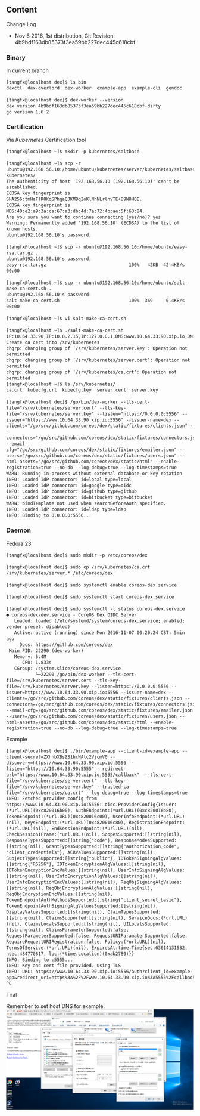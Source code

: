 Content
--------

Change Log

* Nov 6 2016, 1st distribution, Git Revision: 4b9bdf163db85373f3ea59bb227dec445c618cbf

### Binary

In current branch
    
    [tangfx@localhost dex]$ ls bin
    dexctl  dex-overlord  dex-worker  example-app  example-cli  gendoc

    [tangfx@localhost dex]$ dex-worker --version
    dex version 4b9bdf163db85373f3ea59bb227dec445c618cbf-dirty
    go version 1.6.2

### Certification

Via *Kubernetes* Certification tool

    [tangfx@localhost ~]$ mkdir -p kubernetes/saltbase

    [tangfx@localhost ~]$ scp -r ubuntu@192.168.56.10:/home/ubuntu/kubernetes/server/kubernetes/saltbase kubernetes/
    The authenticity of host '192.168.56.10 (192.168.56.10)' can't be established.
    ECDSA key fingerprint is SHA256:tmHaFlR8KqSPhgaQJKM9q2oKlNhNLrlhvTE+B9N8HQE.
    ECDSA key fingerprint is MD5:40:e2:a9:3a:ca:67:a3:db:4d:7a:72:4b:ae:5f:63:84.
    Are you sure you want to continue connecting (yes/no)? yes
    Warning: Permanently added '192.168.56.10' (ECDSA) to the list of known hosts.
    ubuntu@192.168.56.10's password:

    [tangfx@localhost ~]$ scp -r ubuntu@192.168.56.10:/home/ubuntu/easy-rsa.tar.gz .
    ubuntu@192.168.56.10's password:
    easy-rsa.tar.gz                               100%   42KB  42.4KB/s   00:00

    [tangfx@localhost ~]$ scp -r ubuntu@192.168.56.10:/home/ubuntu/salt-make-ca-cert.sh .
    ubuntu@192.168.56.10's password:
    salt-make-ca-cert.sh                          100%  369     0.4KB/s   00:00

    [tangfx@localhost ~]$ vi salt-make-ca-cert.sh

    [tangfx@localhost ~]$ ./salt-make-ca-cert.sh
    IP:10.64.33.90,IP:10.0.2.15,IP:127.0.0.1,DNS:www.10.64.33.90.xip.io,DNS:accounts.10.64.33.90.xip.io
    Create ca cert into /srv/kubernetes
    chgrp: changing group of ‘/srv/kubernetes/server.key’: Operation not permitted
    chgrp: changing group of ‘/srv/kubernetes/server.cert’: Operation not permitted
    chgrp: changing group of ‘/srv/kubernetes/ca.crt’: Operation not permitted
    [tangfx@localhost ~]$ ls /srv/kubernetes/
    ca.crt  kubecfg.crt  kubecfg.key  server.cert  server.key

    [tangfx@localhost dex]$ /go/bin/dex-worker --tls-cert-file="/srv/kubernetes/server.cert" --tls-key-file="/srv/kubernetes/server.key" --listen="https://0.0.0.0:5556" --issuer="https://www.10.64.33.90.xip.io:5556" --issuer-name=dex --clients="/go/src/github.com/coreos/dex/static/fixtures/clients.json" --connectors="/go/src/github.com/coreos/dex/static/fixtures/connectors.json" --email-cfg="/go/src/github.com/coreos/dex/static/fixtures/emailer.json" --users="/go/src/github.com/coreos/dex/static/fixtures/users.json" --html-assets="/go/src/github.com/coreos/dex/static/html" --enable-registration=true --no-db --log-debug=true --log-timestamps=true
    WARN: Running in-process without external database or key rotation
    INFO: Loaded IdP connector: id=local type=local
    INFO: Loaded IdP connector: id=google type=oidc
    INFO: Loaded IdP connector: id=github type=github
    INFO: Loaded IdP connector: id=bitbucket type=bitbucket
    WARN: bindTemplate not used when searchBeforeAuth specified.
    INFO: Loaded IdP connector: id=ldap type=ldap
    INFO: Binding to 0.0.0.0:5556...

### Daemon

Fedora 23

    [tangfx@localhost dex]$ sudo mkdir -p /etc/coreos/dex

    [tangfx@localhost dex]$ sudo cp /srv/kubernetes/ca.crt /srv/kubernetes/server.* /etc/coreos/dex

    [tangfx@localhost dex]$ sudo systemctl enable coreos-dex.service

    [tangfx@localhost dex]$ sudo systemctl start coreos-dex.service
    
    [tangfx@localhost dex]$ sudo systemctl -l status coreos-dex.service
    ● coreos-dex-dev.service - CoreOS Dex OIDC Server
       Loaded: loaded (/etc/systemd/system/coreos-dex.service; enabled; vendor preset: disabled)
       Active: active (running) since Mon 2016-11-07 00:20:24 CST; 5min ago
         Docs: https://github.com/coreos/dex
     Main PID: 22290 (dex-worker)
       Memory: 5.4M
          CPU: 1.833s
       CGroup: /system.slice/coreos-dex.service
               └─22290 /go/bin/dex-worker --tls-cert-file=/srv/kubernetes/server.cert --tls-key-file=/srv/kubernetes/server.key --listen=https://0.0.0.0:5556 --issuer=https://www.10.64.33.90.xip.io:5556 --issuer-name=dex --clients=/go/src/github.com/coreos/dex/static/fixtures/clients.json --connectors=/go/src/github.com/coreos/dex/static/fixtures/connectors.json --email-cfg=/go/src/github.com/coreos/dex/static/fixtures/emailer.json --users=/go/src/github.com/coreos/dex/static/fixtures/users.json --html-assets=/go/src/github.com/coreos/dex/static/html --enable-registration=true --no-db --log-debug=true --log-timestamps=true

Example
               
    [tangfx@localhost dex]$ ./bin/example-app --client-id=example-app --client-secret=ZXhhbXBsZS1hcHAtc2VjcmV0 --discovery=https://www.10.64.33.90.xip.io:5556 --listen="https://10.64.33.90:5555" --redirect-url="https://www.10.64.33.90.xip.io:5555/callback"  --tls-cert-file="/srv/kubernetes/server.cert" --tls-key-file="/srv/kubernetes/server.key" --trusted-ca-file="/srv/kubernetes/ca.crt" --log-debug=true --log-timestamps=true
    INFO: Fetched provider config from https://www.10.64.33.90.xip.io:5556: oidc.ProviderConfig{Issuer:(*url.URL)(0xc820016b00), AuthEndpoint:(*url.URL)(0xc820016b80), TokenEndpoint:(*url.URL)(0xc820016c00), UserInfoEndpoint:(*url.URL)(nil), KeysEndpoint:(*url.URL)(0xc820016c80), RegistrationEndpoint:(*url.URL)(nil), EndSessionEndpoint:(*url.URL)(nil), CheckSessionIFrame:(*url.URL)(nil), ScopesSupported:[]string(nil), ResponseTypesSupported:[]string{"code"}, ResponseModesSupported:[]string(nil), GrantTypesSupported:[]string{"authorization_code", "client_credentials"}, ACRValuesSupported:[]string(nil), SubjectTypesSupported:[]string{"public"}, IDTokenSigningAlgValues:[]string{"RS256"}, IDTokenEncryptionAlgValues:[]string(nil), IDTokenEncryptionEncValues:[]string(nil), UserInfoSigningAlgValues:[]string(nil), UserInfoEncryptionAlgValues:[]string(nil), UserInfoEncryptionEncValues:[]string(nil), ReqObjSigningAlgValues:[]string(nil), ReqObjEncryptionAlgValues:[]string(nil), ReqObjEncryptionEncValues:[]string(nil), TokenEndpointAuthMethodsSupported:[]string{"client_secret_basic"}, TokenEndpointAuthSigningAlgValuesSupported:[]string(nil), DisplayValuesSupported:[]string(nil), ClaimTypesSupported:[]string(nil), ClaimsSupported:[]string(nil), ServiceDocs:(*url.URL)(nil), ClaimsLocalsSupported:[]string(nil), UILocalsSupported:[]string(nil), ClaimsParameterSupported:false, RequestParameterSupported:false, RequestURIParamaterSupported:false, RequireRequestURIRegistration:false, Policy:(*url.URL)(nil), TermsOfService:(*url.URL)(nil), ExpiresAt:time.Time{sec:63614131532, nsec:484770817, loc:(*time.Location)(0xab2780)}}
    INFO: Binding to :5555...
    INFO: Key and cert file provided. Using TLS
    INFO: URL: https://www.10.64.33.90.xip.io:5556/auth?client_id=example-app&redirect_uri=https%3A%2F%2Fwww.10.64.33.90.xip.io%3A5555%2Fcallback&register=1&response_type=code&scope=openid+email+profile+offline_access&state=
    ^C

Trial

Remember to set host DNS for example: ![host-dns](./host-dns.png)   